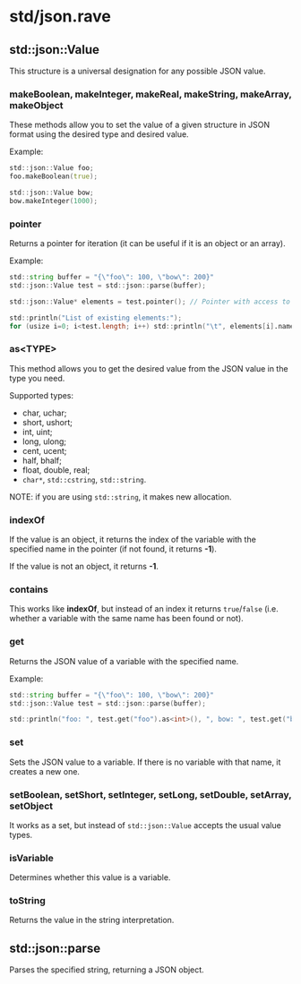 # std/json.rave

## std::json::Value

This structure is a universal designation for any possible JSON value.

### makeBoolean, makeInteger, makeReal, makeString, makeArray, makeObject

These methods allow you to set the value of a given structure in JSON format using the desired type and desired value.

Example:

```d
std::json::Value foo;
foo.makeBoolean(true);

std::json::Value bow;
bow.makeInteger(1000);
```

### pointer

Returns a pointer for iteration (it can be useful if it is an object or an array).

Example:

```d
std::string buffer = "{\"foo\": 100, \"bow\": 200}"
std::json::Value test = std::json::parse(buffer);

std::json::Value* elements = test.pointer(); // Pointer with access to all elements by index

std::println("List of existing elements:");
for (usize i=0; i<test.length; i++) std::println("\t", elements[i].name);
```

### as&lt;TYPE>

This method allows you to get the desired value from the JSON value in the type you need.

Supported types:
- char, uchar;
- short, ushort;
- int, uint;
- long, ulong;
- cent, ucent;
- half, bhalf;
- float, double, real;
- `char*`, `std::cstring`, `std::string`.

NOTE: if you are using `std::string`, it makes new allocation.

### indexOf

If the value is an object, it returns the index of the variable with the specified name in the pointer (if not found, it returns **-1**).

If the value is not an object, it returns **-1**.

### contains

This works like **indexOf**, but instead of an index it returns `true`/`false` (i.e. whether a variable with the same name has been found or not).

### get

Returns the JSON value of a variable with the specified name.

Example:

```d
std::string buffer = "{\"foo\": 100, \"bow\": 200}"
std::json::Value test = std::json::parse(buffer);

std::println("foo: ", test.get("foo").as<int>(), ", bow: ", test.get("bow").as<int>());
```

### set

Sets the JSON value to a variable. If there is no variable with that name, it creates a new one.

### setBoolean, setShort, setInteger, setLong, setDouble, setArray, setObject

It works as a set, but instead of `std::json::Value` accepts the usual value types.

### isVariable

Determines whether this value is a variable.

### toString

Returns the value in the string interpretation.

## std::json::parse

Parses the specified string, returning a JSON object.
